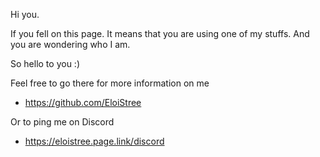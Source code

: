 Hi you.

If you fell on this page.
It means that you are using one of my stuffs. 
And you are wondering who I am.

So hello to you :)

Feel free to go there for more information on me  
- https://github.com/EloiStree  


Or to ping me on Discord  
- https://eloistree.page.link/discord  
